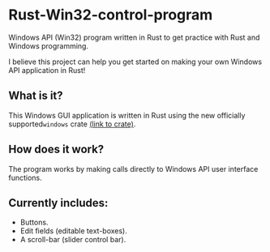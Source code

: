 # Rust-Win32-control-program
Windows API (Win32) program written in Rust to get practice with Rust and Windows programming.

I believe this project can help you get started on making your own Windows API application in Rust!

## What is it?
This Windows GUI application is written in Rust using the new officially supported``windows`` crate [(link to crate)](https://github.com/microsoft/windows-rs).

## How does it work?
The program works by making calls directly to Windows API user interface functions. 

## Currently includes:
  - Buttons.
  - Edit fields (editable text-boxes).
  - A scroll-bar (slider control bar).
 
